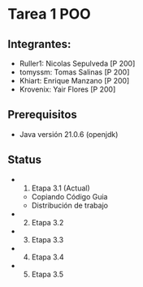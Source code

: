 # Tarea 1 POO

## Integrantes:

  - Ruller1: Nicolas Sepulveda [P 200]
  - tomyssm: Tomas Salinas [P 200]
  - Khiart: Enrique Manzano [P 200]
  - Krovenix: Yair Flores [P 200]

## Prerequisitos

  - Java versión 21.0.6 (openjdk)

## Status

  - 1. Etapa 3.1 (Actual)
    - Copiando Código Guia
    - Distribución de trabajo

  - 2. Etapa 3.2

  - 3. Etapa 3.3

  - 4. Etapa 3.4

  - 5. Etapa 3.5

